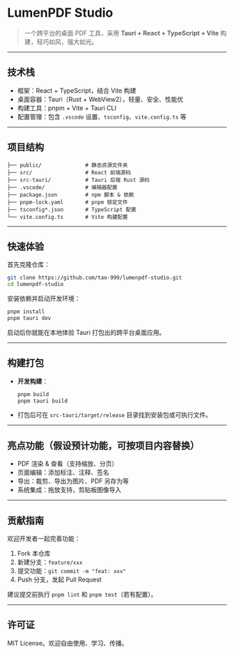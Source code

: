 # LumenPDF Studio

> 一个跨平台的桌面 PDF 工具，采用 **Tauri + React + TypeScript + Vite** 构建，轻巧如风，强大如光。

---

##  技术栈
- 框架：React + TypeScript，结合 Vite 构建
- 桌面容器：Tauri（Rust + WebView2），轻量、安全、性能优
- 构建工具：pnpm + Vite + Tauri CLI
- 配置管理：包含 `.vscode` 设置、`tsconfig`、`vite.config.ts` 等

---

##  项目结构
```
├── public/              # 静态资源文件夹
├── src/                 # React 前端源码
├── src-tauri/           # Tauri 后端 Rust 源码
├── .vscode/             # 编辑器配置
├── package.json         # npm 脚本 & 依赖
├── pnpm-lock.yaml       # pnpm 锁定文件
├── tsconfig*.json       # TypeScript 配置
└── vite.config.ts       # Vite 构建配置
```

---

##  快速体验

首先克隆仓库：
```bash
git clone https://github.com/tao-999/lumenpdf-studio.git
cd lumenpdf-studio
```

安装依赖并启动开发环境：
```bash
pnpm install
pnpm tauri dev
```

启动后你就能在本地体验 Tauri 打包出的跨平台桌面应用。

---

##  构建打包

- **开发构建**：
  ```bash
  pnpm build
  pnpm tauri build
  ```
- 打包后可在 `src-tauri/target/release` 目录找到安装包或可执行文件。

---

##  亮点功能（假设预计功能，可按项目内容替换）
- PDF 渲染 & 查看（支持缩放、分页）
- 页面编辑：添加标注、注释、签名
- 导出：裁剪、导出为图片、PDF 另存为等
- 系统集成：拖放支持，剪贴板图像导入

---

##  贡献指南
欢迎开发者一起完善功能：

1. Fork 本仓库  
2. 新建分支：`feature/xxx`  
3. 提交功能：`git commit -m "feat: xxx"`  
4. Push 分支，发起 Pull Request  

建议提交前执行 `pnpm lint` 和 `pnpm test`（若有配置）。

---

##  许可证
MIT License。欢迎自由使用、学习、传播。

